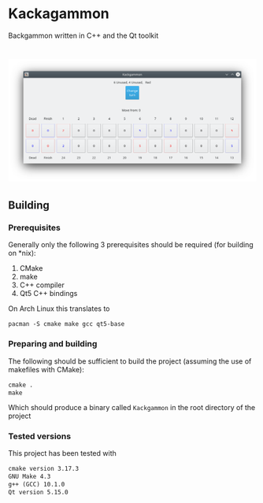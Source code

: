 # Kackagammon
Backgammon written in C++ and the Qt toolkit
<h1 align="center">
  <img src="screenshot.png" alt="Screenshot here!">
  <br />
</h1>

## Building

### Prerequisites
Generally only the following 3 prerequisites should be required (for building on \*nix):

1. CMake
2. make
3. C++ compiler
4. Qt5 C++ bindings

On Arch Linux this translates to

    pacman -S cmake make gcc qt5-base

### Preparing and building
The following should be sufficient to build the project (assuming the use of makefiles with CMake):

    cmake .
	make

Which should produce a binary called `Kackgammon` in the root directory of the project

### Tested versions
This project has been tested with 
	
	cmake version 3.17.3
	GNU Make 4.3
    g++ (GCC) 10.1.0
	Qt version 5.15.0

